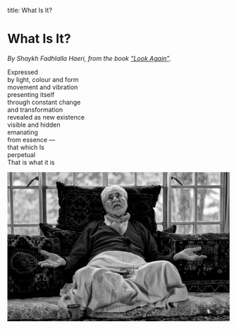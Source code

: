 title: What Is It?

# What Is It?

_By Shaykh Fadhlalla Haeri, from the book [“Look Again”](../../books/practices-teachings/look-again)_.

Expressed  
by light, colour and form  
movement and vibration  
presenting itself  
through constant change  
and transformation  
revealed as new existence  
visible and hidden  
emanating  
from essence —  
that which Is  
perpetual  
That is what it is  

![SFH Asking](./img/sfh_what_is_it.jpg)